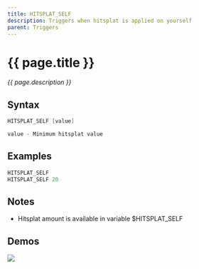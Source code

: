 ```yaml
---
title: HITSPLAT_SELF
description: Triggers when hitsplat is applied on yourself
parent: Triggers
---
```


# {{ page.title }}

_{{ page.description }}_

## Syntax

```java
HITSPLAT_SELF [value] 

value - Minimum hitsplat value
```

## Examples

```java
HITSPLAT_SELF
HITSPLAT_SELF 20
```

## Notes

- Hitsplat amount is available in variable $HITSPLAT_SELF

## Demos

![](https://i.imgur.com/IHZRLH3.gif)

